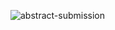 ![abstract-submission](https://user-images.githubusercontent.com/22479231/54740835-cc989f80-4bbc-11e9-883e-aafe30e679d8.JPG)
